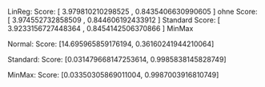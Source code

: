 LinReg:
Score: [ 3.979810210298525 ,  0.8435406630990605 ] ohne
Score: [ 3.974552732858509 ,  0.844606192433912 ] Standard
Score: [ 3.9233156727448364 ,  0.8454142506370866 ] MinMax

Normal:
Score:  [14.695965859176194, 0.36160241944210064]

Standard:
Score:  [0.031479668147253614, 0.9985838145828749]

MinMax:
Score:  [0.03350305869011004, 0.9987003916810749]